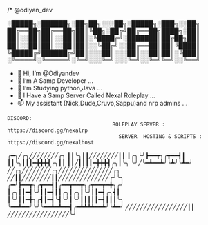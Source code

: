 /*
     @odiyan_dev

░█████╗░██████╗░██╗██╗░░░██╗░█████╗░███╗░░██╗
██╔══██╗██╔══██╗██║╚██╗░██╔╝██╔══██╗████╗░██║
██║░░██║██║░░██║██║░╚████╔╝░███████║██╔██╗██║
██║░░██║██║░░██║██║░░╚██╔╝░░██╔══██║██║╚████║
╚█████╔╝██████╔╝██║░░░██║░░░██║░░██║██║░╚███║
░╚════╝░╚═════╝░╚═╝░░░╚═╝░░░╚═╝░░╚═╝╚═╝░░╚══╝



- 👋 Hi, I’m @Odiyandev
- 👀 I’m A Samp Developer ...
- 🌱 I’m Studying python,Java ...
- 💞️ I Have a Samp Server Called Nexal Roleplay ...
- 📫 My assistant (Nick,Dude,Cruvo,Sappu)and nrp admins ...

<!---
Odiyandev/Odiyandev is a ✨ special ✨ repository because its `README.md` (this file) appears on your GitHub profile.
You can click the Preview link to take a look at your changes.
--->

    DISCORD: 
                                      ROLEPLAY SERVER : https://discord.gg/nexalrp
                                        SERVER  HOSTING & SCRIPTS : https://discord.gg/nexalhost

╭━╮╱╭╮╱╱╱╱╱╱╱╱╭╮
┃┃╰╮┃┃╱╱╱╱╱╱╱╱┃┃
┃╭╮╰╯┣━━┳╮╭┳━━┫┃
┃┃╰╮┃┃┃━╋╋╋┫╭╮┃┃
┃┃╱┃┃┃┃━╋╋╋┫╭╮┃╰╮
╰╯╱╰━┻━━┻╯╰┻╯╰┻━╯
╱╱╭╮╱╱╱╱╱╱╱╱╭╮╱╱╱╱╱╱╱╱╱╱╱╱╱╱╱╭╮
╱╱┃┃╱╱╱╱╱╱╱╱┃┃╱╱╱╱╱╱╱╱╱╱╱╱╱╱╭╯╰╮
╭━╯┣━━┳╮╭┳━━┫┃╭━━┳━━┳╮╭┳━━┳━╋╮╭╯
┃╭╮┃┃━┫╰╯┃┃━┫┃┃╭╮┃╭╮┃╰╯┃┃━┫╭╮┫┃
┃╰╯┃┃━╋╮╭┫┃━┫╰┫╰╯┃╰╯┃┃┃┃┃━┫┃┃┃╰╮
╰━━┻━━╯╰╯╰━━┻━┻━━┫╭━┻┻┻┻━━┻╯╰┻━╯
╱╱╱╱╱╱╱╱╱╱╱╱╱╱╱╱╱┃┃
╱╱╱╱╱╱╱╱╱╱╱╱╱╱╱╱╱╰╯

